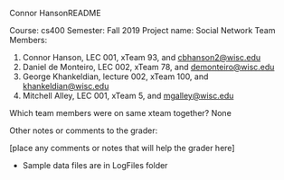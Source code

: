 Connor HansonREADME

Course: cs400
Semester: Fall 2019
Project name: Social Network
Team Members:
1. Connor Hanson, LEC 001, xTeam 93, and cbhanson2@wisc.edu
2. Daniel de Monteiro, LEC 002, xTeam 78, and demonteiro@wisc.edu
3. George Khankeldian, lecture 002, xTeam 100, and khankeldian@wisc.edu
4. Mitchell Alley, LEC 001, xTeam 5, and mgalley@wisc.edu

 

Which team members were on same xteam together?
None


Other notes or comments to the grader:

[place any comments or notes that will help the grader here]
- Sample data files are in LogFiles folder
